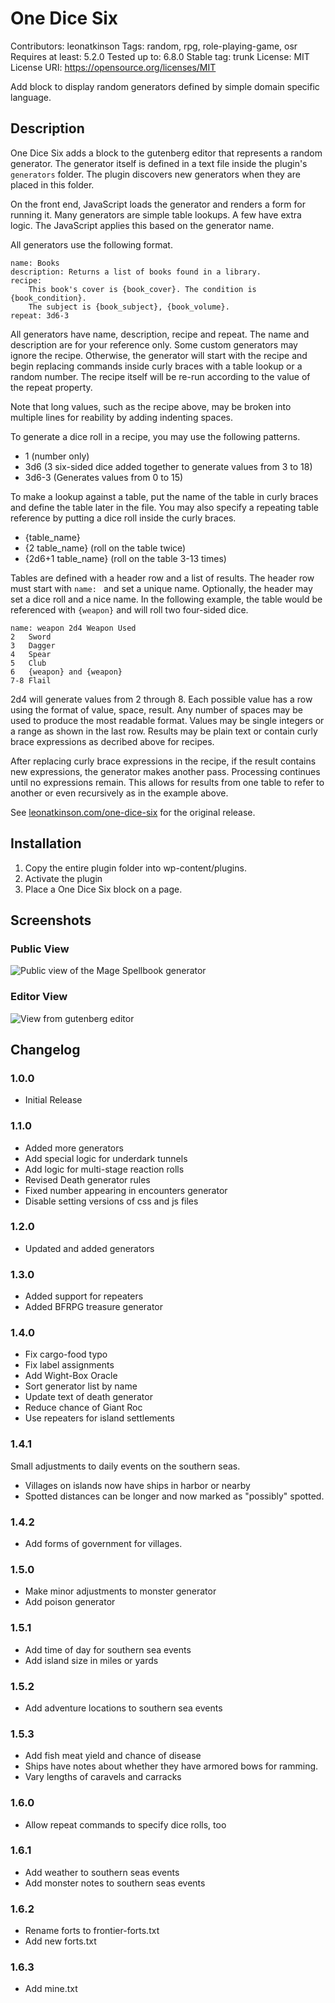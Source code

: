 # One Dice Six
Contributors: leonatkinson
Tags: random, rpg, role-playing-game, osr
Requires at least: 5.2.0
Tested up to: 6.8.0
Stable tag: trunk
License: MIT
License URI: https://opensource.org/licenses/MIT

Add block to display random generators defined by simple domain specific language.

## Description

One Dice Six adds a block to the gutenberg editor that represents a random
generator. The generator itself is defined in a text file inside the plugin's
`generators` folder. The plugin discovers new generators when they are placed
in this folder.

On the front end, JavaScript loads the generator and renders a form for running
it. Many generators are simple table lookups. A few have extra logic. The JavaScript
applies this based on the generator name.

All generators use the following format.

    name: Books
    description: Returns a list of books found in a library.
    recipe:
        This book's cover is {book_cover}. The condition is {book_condition}.
        The subject is {book_subject}, {book_volume}.
    repeat: 3d6-3

All generators have name, description, recipe and repeat. The name and description
are for your reference only. Some custom generators may ignore the recipe. Otherwise,
the generator will start with the recipe and begin replacing commands inside
curly braces with a table lookup or a random number. The recipe itself will be
re-run according to the value of the repeat property.

Note that long values, such as the recipe above, may be broken into multiple lines
for reability by adding indenting spaces.

To generate a dice roll in a recipe, you may use the following patterns.

* 1 (number only)
* 3d6 (3 six-sided dice added together to generate values from 3 to 18)
* 3d6-3 (Generates values from 0 to 15)

To make a lookup against a table, put the name of the table in curly braces and
define the table later in the file. You may also specify a repeating table
reference by putting a dice roll inside the curly braces.

* {table_name}
* {2 table_name} (roll on the table twice)
* {2d6+1 table_name} (roll on the table 3-13 times)

Tables are defined with a header row and a list of results. The header row must
start with `name: ` and set a unique name. Optionally, the header may set a dice
roll and a nice name. In the following example, the table would be referenced
with `{weapon}` and will roll two four-sided dice.

    name: weapon 2d4 Weapon Used
    2   Sword
    3   Dagger
    4   Spear
    5   Club
    6   {weapon} and {weapon}
    7-8 Flail

2d4 will generate values from 2 through 8. Each possible value has a row using
the format of value, space, result. Any number of spaces may be used to produce
the most readable format. Values may be single integers or a range as shown in
the last row. Results may be plain text or contain curly brace expressions as
decribed above for recipes.

After replacing curly brace expressions in the recipe, if the result contains
new expressions, the generator makes another pass. Processing continues until
no expressions remain. This allows for results from one table to refer to
another or even recursively as in the example above.

See [leonatkinson.com/one-dice-six](https://www.leonatkinson.com/one-dice-six/) for the original release.

## Installation

1. Copy the entire plugin folder into wp-content/plugins.
1. Activate the plugin
1. Place a One Dice Six block on a page.

## Screenshots

### Public View
![Public view of the Mage Spellbook generator](screenshots/rendered.png?raw=true "Public View")

### Editor View
![View from gutenberg editor](screenshots/block.png?raw=true "Editor View")

## Changelog

### 1.0.0
* Initial Release
### 1.1.0
* Added more generators
* Add special logic for underdark tunnels
* Add logic for multi-stage reaction rolls
* Revised Death generator rules
* Fixed number appearing in encounters generator
* Disable setting versions of css and js files
### 1.2.0
* Updated and added generators
### 1.3.0
* Added support for repeaters
* Added BFRPG treasure generator
### 1.4.0
* Fix cargo-food typo
* Fix label assignments
* Add Wight-Box Oracle
* Sort generator list by name
* Update text of death generator
* Reduce chance of Giant Roc
* Use repeaters for island settlements
### 1.4.1
Small adjustments to daily events on the southern seas.

* Villages on islands now have ships in harbor or nearby
* Spotted distances can be longer and now marked as "possibly" spotted.
### 1.4.2
* Add forms of government for villages.
### 1.5.0
* Make minor adjustments to monster generator
* Add poison generator
### 1.5.1
* Add time of day for southern sea events
* Add island size in miles or yards
### 1.5.2
* Add adventure locations to southern sea events
### 1.5.3
* Add fish meat yield and chance of disease
* Ships have notes about whether they have armored bows for ramming.
* Vary lengths of caravels and carracks
### 1.6.0
* Allow repeat commands to specify dice rolls, too
### 1.6.1
* Add weather to southern seas events
* Add monster notes to southern seas events
### 1.6.2
- Rename forts to frontier-forts.txt
- Add new forts.txt
### 1.6.3
- Add mine.txt
